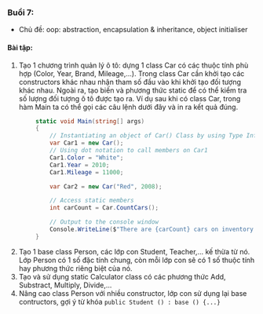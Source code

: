 ### Buổi 7:
* Chủ đề: oop: abstraction, encapsulation & inheritance, object initialiser
#### Bài tập:
1. Tạo 1 chương trình quản lý ô tô: dựng 1 class Car có các thuộc tính phù hợp (Color, Year, Brand, Mileage,...). Trong class Car cần khởi tạo các constructors khác nhau nhận tham số đầu vào khi khởi tạo đối tượng khác nhau. Ngoài ra, tạo biến và phương thức static để có thể kiểm tra số lượng đối tượng ô tô được tạo ra. Ví dụ sau khi có class Car, trong hàm Main ta có thể gọi các câu lệnh dưới đây và in ra kết quả đúng.
```cs
        static void Main(string[] args)
        {
            // Instantiating an object of Car() Class by using Type Inference called Car1
            var Car1 = new Car();
            // Using dot notation to call members on Car1
            Car1.Color = "White";
            Car1.Year = 2010;
            Car1.Mileage = 11000;

            var Car2 = new Car("Red", 2008);

            // Access static members
            int carCount = Car.CountCars();

            // Output to the console window
            Console.WriteLine($"There are {carCount} cars on inventory right now.");
        }
```
2. Tạo 1 base class Person, các lớp con Student, Teacher,... kế thừa từ nó. Lớp Person có 1 số đặc tính chung, còn mỗi lớp con sẽ có 1 số thuộc tính hay phương thức riêng biệt của nó. 
3. Tạo và sử dụng static Calculator class có các phương thức Add, Substract, Multiply, Divide,...
4. Nâng cao class Person với nhiều constructor, lớp con sử dụng lại base contructors, gợi ý từ khóa  `public Student () : base () {...}`

